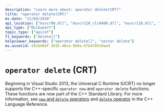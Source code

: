 ```yaml
---
description: "Learn more about: operator delete(CRT)"
title: "operator delete(CRT)"
ms.date: "11/04/2016"
api_location: ["msvcr90.dll", "msvcr110_clr0400.dll", "msvcr110.dll", "msvcr120.dll", "msvcr100.dll", "msvcr80.dll"]
api_type: ["DLLExport"]
topic_type: ["apiref"]
f1_keywords: ["delete[]"]
helpviewer_keywords: ["operator delete[]", "vector delete"]
ms.assetid: e91bd0df-3815-40ca-950a-67b470518aed
---
```

# `operator delete` (CRT)

Beginning in Visual Studio 2013, the Universal C Runtime (UCRT) no longer supports the C++-specific `operator new` and `operator delete` functions. These functions are now part of the C++ Standard Library. For more information, see [`new` and `delete` operators](../cpp/new-and-delete-operators.md) and [`delete` operator](../cpp/delete-operator-cpp.md) in the C++ Language Reference.
